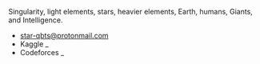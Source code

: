 Singularity, light elements, stars, heavier elements, Earth, humans, Giants, and Intelligence.
- star-qbts@protonmail.com
- Kaggle _
- Codeforces _
